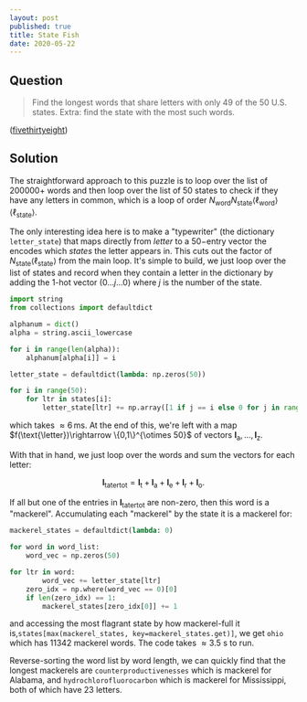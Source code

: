```yaml
---
layout: post
published: true
title: State Fish
date: 2020-05-22
---
```


## Question

>Find the longest words that share letters with only 49 of the 50 U.S. states. Extra: find the state with the most such words.

<!--more-->

([fivethirtyeight](https://fivethirtyeight.com/features/somethings-fishy-in-the-state-of-the-riddler/))

## Solution

The straightforward approach to this puzzle is to loop over the list of $200000+$ words and then loop over the list of $50$ states to check if they have any letters in common, which is a loop of order $N_\text{word}N_\text{state}\langle \ell_\text{word}\rangle\langle \ell_\text{state}\rangle.$ 

The only interesting idea here is to make a "typewriter" (the dictionary `letter_state`) that maps directly from *letter* to a $50-$entry vector the encodes which *states* the letter appears in. This cuts out the factor of $N_\text{state}\langle \ell_\text{state}\rangle$ from the main loop. It's simple to build, we just loop over the list of states and record when they contain a letter in the dictionary by adding the $1$-hot vector $\left(0 \ldots j \ldots 0\right)$ where $j$ is the number of the state. 

```python
import string
from collections import defaultdict

alphanum = dict()
alpha = string.ascii_lowercase

for i in range(len(alpha)):
    alphanum[alpha[i]] = i

letter_state = defaultdict(lambda: np.zeros(50))

for i in range(50):
    for ltr in states[i]:
        letter_state[ltr] += np.array([1 if j == i else 0 for j in range(50)])
```

which takes $\approx 6\,\textrm{ms}.$ At the end of this, we're left with a map $f(\text{\letter})\rightarrow \{0,1\}^{\otimes 50}$ of vectors $\mathbf{l}_\text{a},\ldots,\mathbf{l}_\text{z}.$

With that in hand, we just loop over the words and sum the vectors for each letter:

$$\mathbf{l}_\text{tatertot} = \mathbf{l}_\text{t} + \mathbf{l}_\text{a} + \mathbf{l}_\text{e} + \mathbf{l}_\text{r} + \mathbf{l}_\text{o}.$$

If all but one of the entries in $\mathbf{l}_\text{tatertot}$ are non-zero, then this word is a "mackerel". Accumulating each "mackerel" by the state it is a mackerel for:

```python
mackerel_states = defaultdict(lambda: 0)

for word in word_list:
    word_vec = np.zeros(50)

for ltr in word:
        word_vec += letter_state[ltr]
    zero_idx = np.where(word_vec == 0)[0]
    if len(zero_idx) == 1:
        mackerel_states[zero_idx[0]] += 1
```

and accessing the most flagrant state by how mackerel-full it is,`states[max(mackerel_states, key=mackerel_states.get)]`, we get $\texttt{ohio}$ which has $11342$ mackerel words. The code takes $\approx\SI{3.5}{\second}$ to run.

Reverse-sorting the word list by word length, we can quickly find that the longest mackerels are $\texttt{counterproductivenesses}$ which is mackerel for Alabama, and $\texttt{hydrochlorofluorocarbon}$ which is mackerel for Mississippi, both of which have $23$ letters.

<br>



